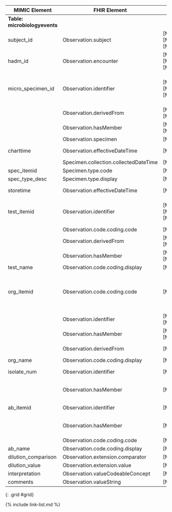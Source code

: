 |MIMIC Element            |FHIR Element                         |FHIR Profile/Resources                                                                          |Notes                                                                                       |
|-------------------------|-------------------------------------|------------------------------------------------------------------------------------------------|--------------------------------------------------------------------------------------------|
|**Table: microbiologyevents**|                                     |                                                                                                |                                                                                            |
|subject\_id              |Observation.subject                  |[MimicObservationMicroTest], [MimicObservationMicroOrg], [MimicObservationMicroSusc]|                                                                                            |
|hadm\_id                 |Observation.encounter                |[MimicObservationMicroTest], [MimicObservationMicroOrg], [MimicObservationMicroSusc]|                                                                                            |
|micro\_specimen\_id      |Observation.identifier               |[MimicObservationMicroTest], [MimicObservationMicroOrg], [MimicObservationMicroSusc]|part of identifier, concatenated with other elements to make full identifier                |
|                         |Observation.derivedFrom              |[MimicObservationMicroOrg], [MimicObservationMicroSusc]                                 |                                                                                            |
|                         |Observation.hasMember                |[MimicObservationMicroTest], [MimicObservationMicroOrg]                                 |                                                                                            |
|                         |Observation.specimen                 |[MimicObservationMicroSusc]                                                                 |                                                                                            |
|charttime                |Observation.effectiveDateTime        |[MimicObservationMicroTest]                                                                 |Time is for when test is recorded                                                           |
|                         |Specimen.collection.collectedDateTime|[MimicSpecimen]                                                                                 |                                                                                            |
|spec\_itemid             |Specimen.type.code                   |[MimicSpecimen]                                                                                 |                                                                                            |
|spec\_type\_desc         |Specimen.type.display                |[MimicSpecimen]                                                                                 |                                                                                            |
|storetime                |Observation.effectiveDateTime        |[MimicObservationMicroSusc]                                                                 |Time is for when result is available                                                        |
|test\_itemid             |Observation.identifier               |[MimicObservationMicroTest], [MimicObservationMicroOrg], [MimicObservationMicroSusc]|part of identifier for all microbiology resources                                           |
|                         |Observation.code.coding.code         |[MimicObservationMicroTest]                                                                 |                                                                                            |
|                         |Observation.derivedFrom              |[MimicObservationMicroOrg], [MimicObservationMicroSusc]                                 |                                                                                            |
|                         |Observation.hasMember                |[MimicObservationMicroTest], [MimicObservationMicroOrg]                                 |                                                                                            |
|test\_name               |Observation.code.coding.display      |[MimicObservationMicroTest]                                                                 |                                                                                            |
|org\_itemid              |Observation.code.coding.code         |[MimicObservationMicroOrg]                                                                  |reference to organism, identifer is combo of org\_itemid, test\_itemid and microspecimen\_id|
|                         |Observation.identifier               |[MimicObservationMicroOrg], [MimicObservationMicroSusc]                                 |Part of a larger identifier                                                                 |
|                         |Observation.hasMember                |[MimicObservationMicroTest], [MimicObservationMicroOrg]                                 |Part of a larger identifier                                                                 |
|                         |Observation.derivedFrom              |[MimicObservationMicroSusc]                                                                 |Part of a larger identifier                                                                 |
|org\_name                |Observation.code.coding.display      |[MimicObservationMicroOrg]                                                                  |                                                                                            |
|isolate\_num             |Observation.identifier               |[MimicObservationMicroSusc]                                                                 |Part of the micro org identifier                                                            |
|                         |Observation.hasMember                |[MimicObservationMicroOrg]                                                                  |Part of the referneced micro org identifier                                                 |
|ab\_itemid               |Observation.identifier               |[MimicObservationMicroSusc]                                                                 |Part of micro susc identifier                                                               |
|                         |Observation.hasMember                |[MimicObservationMicroOrg]                                                                  |Part of reference to micro susc identifier                                                  |
|                         |Observation.code.coding.code         |[MimicObservationMicroSusc]                                                                 |                                                                                            |
|ab\_name                 |Observation.code.coding.display      |[MimicObservationMicroSusc]                                                                 |                                                                                            |
|dilution\_comparison     |Observation.extension.comparator     |[MimicObservationMicroSusc]                                                                 |Dilution extension                                                                          |
|dilution\_value          |Observation.extension.value          |[MimicObservationMicroSusc]                                                                 |Dilution extension                                                                          |
|interpretation           |Observation.valueCodeableConcept     |[MimicObservationMicroSusc]                                                                 |                                                                                            |
|comments                 |Observation.valueString              |[MimicObservationMicroTest]                                                                 |                                                                                            |
{: .grid #grid}

{% include link-list.md %}